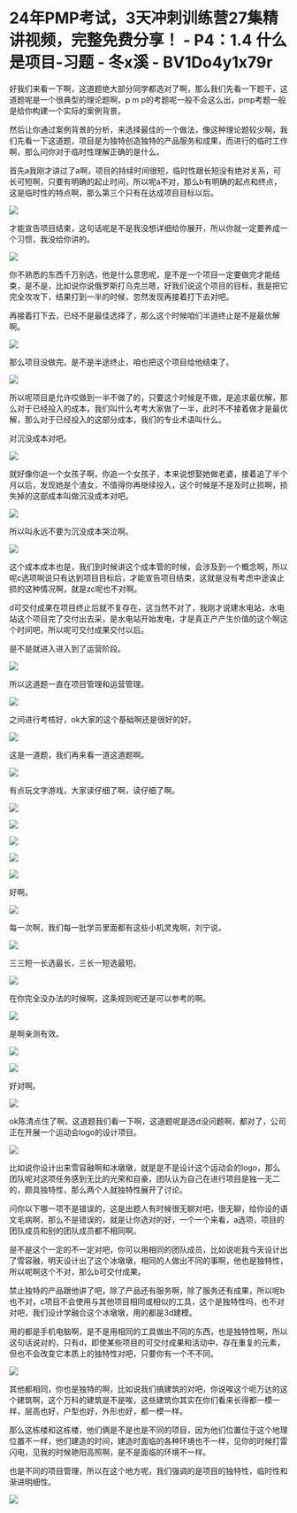 # 24年PMP考试，3天冲刺训练营27集精讲视频，完整免费分享！ - P4：1.4 什么是项目-习题 - 冬x溪 - BV1Do4y1x79r

好我们来看一下啊，这道题绝大部分同学都选对了啊，那么我们先看一下题干，这道题呢是一个很典型的理论题啊，p m p的考题呢一般不会这么出，pmp考题一般是给你构建一个实际的案例背景。

然后让你通过案例背景的分析，来选择最佳的一个做法，像这种理论题较少啊，我们先看一下这道题，项目是为独特创造独特的产品服务和成果，而进行的临时工作啊，那么问你对于临时性理解正确的是什么。

首先a我刚才讲过了a啊，项目的持续时间很短，临时性跟长短没有绝对关系，可长可短啊，只要有明确的起止时间，所以呢a不对，那么b有明确的起点和终点，这是临时性的特点啊，那么第三个只有在达成项目目标以后。



![](img/74ee4edc0df5d23b7197265db2cdccff_1.png)

才能宣告项目结束，这句话呢是不是我没想详细给你展开，所以你就一定要养成一个习惯，我没给你讲的。

![](img/74ee4edc0df5d23b7197265db2cdccff_3.png)

你不熟悉的东西千万别选，他是什么意思呢，是不是一个项目一定要做完才能结束，是不是，比如说你说俄罗斯打乌克兰嗯，好我们说这个项目的目标，我是把它完全攻攻下，结果打到一半的时候，忽然发现再接着打下去对吧。

再接着打下去，已经不是最佳选择了，那么这个时候咱们半道终止是不是最优解啊。

![](img/74ee4edc0df5d23b7197265db2cdccff_5.png)

那么项目没做完，是不是半途终止，咱也把这个项目给他结束了。

![](img/74ee4edc0df5d23b7197265db2cdccff_7.png)

所以呢项目是允许哎做到一半不做了的，只要这个时候是不做，是追求最优解，那么对于已经投入的成本，我们叫什么考考大家做了一半，此时不不接着做才是最优解，那么对于已经投入的这部分成本，我们的专业术语叫什么。

对沉没成本对吧。

![](img/74ee4edc0df5d23b7197265db2cdccff_9.png)

就好像你追一个女孩子啊，你追一个女孩子，本来说想娶她做老婆，接着追了半个月以后，发现她是个渣女，不值得你再继续投入，这个时候是不是及时止损啊，损失掉的这部成本叫做沉没成本对吧。



![](img/74ee4edc0df5d23b7197265db2cdccff_11.png)

所以叫永远不要为沉没成本哭泣啊。

![](img/74ee4edc0df5d23b7197265db2cdccff_13.png)

这个成本成本也是，我们到时候讲这个成本管的时候，会涉及到一个概念啊，所以呢c选项啊说只有达到项目目标后，才能宣告项目结束，这就是没有考虑中途诶止损的这种情况啊，就是zc呢也不对啊。

d可交付成果在项目终止后就不复存在，这当然不对了，我刚才说建水电站，水电站这个项目完了交付出去采，是水电站开始发电，才是真正产产生价值的这个啊这个时间吧，所以呢可交付成果交付以后。

是不是就进入进入到了运营阶段。

![](img/74ee4edc0df5d23b7197265db2cdccff_15.png)

所以这道题一直在项目管理和运营管理。

![](img/74ee4edc0df5d23b7197265db2cdccff_17.png)

之间进行考核好，ok大家的这个基础啊还是很好的好。

![](img/74ee4edc0df5d23b7197265db2cdccff_19.png)

这是一道题，我们再来看一道这道题啊。

![](img/74ee4edc0df5d23b7197265db2cdccff_21.png)

有点玩文字游戏，大家读仔细了啊，读仔细了啊。

![](img/74ee4edc0df5d23b7197265db2cdccff_23.png)

![](img/74ee4edc0df5d23b7197265db2cdccff_24.png)

![](img/74ee4edc0df5d23b7197265db2cdccff_25.png)

![](img/74ee4edc0df5d23b7197265db2cdccff_26.png)

![](img/74ee4edc0df5d23b7197265db2cdccff_27.png)

好啊。

![](img/74ee4edc0df5d23b7197265db2cdccff_29.png)

每一次啊，我们每一批学员里面都有这些小机灵鬼啊，刘宁说。

![](img/74ee4edc0df5d23b7197265db2cdccff_31.png)

三三短一长选最长，三长一短选最短。

![](img/74ee4edc0df5d23b7197265db2cdccff_33.png)

在你完全没办法的时候啊，这条规则呢还是可以参考的啊。

![](img/74ee4edc0df5d23b7197265db2cdccff_35.png)

是啊亲测有效。

![](img/74ee4edc0df5d23b7197265db2cdccff_37.png)

![](img/74ee4edc0df5d23b7197265db2cdccff_38.png)

好对啊。

![](img/74ee4edc0df5d23b7197265db2cdccff_40.png)

ok陈清点住了啊，这道题我们看一下啊，这道题呢是选d没问题啊，都对了，公司正在开展一个运动会logo的设计项目。



![](img/74ee4edc0df5d23b7197265db2cdccff_42.png)

比如说你设计出来雪容融啊和冰墩墩，就是是不是设计这个运动会的logo，那么团队呢对这项任务感到无比的光荣和自豪，团队认为自己在进行项目是独一无二的，颇具独特性，那么两个人就独特性展开了讨论。

问你以下哪一项不是错误的，这是出题人有时候很无聊对吧，很无聊，给你设的语文毛病啊，那么不是错误的，就是让你选对的好，一个一个来看，a选项，项目的团队成员和别的团队成员都不相同啊。

是不是这个一定的不一定对吧，你可以用相同的团队成员，比如说呃我今天设计出了雪容融，明天设计出了这个冰墩墩，相同的人做出不同的事啊，他也是独特性，所以呢啊这个不对，那么b可交付成果。

禁止独特的产品跟他讲了吧，除了产品还有服务啊，除了服务还有成果，所以呢b也不对，c项目不会使用与其他项目相同或相似的工具，这个是独特性吗，也不对对吧，我们设计学融合这个冰墩墩，用的都是3d建模。

用的都是手机电脑啊，是不是用相同的工具做出不同的东西，也是独特性啊，所以这句话说对的，只有d，即使某些项目的可交付成果和活动中，存在重复的元素，但也不会改变它本质上的独特性对吧，只要你有一个不不同。



![](img/74ee4edc0df5d23b7197265db2cdccff_44.png)

其他都相同，你也是独特的啊，比如说我们搞建筑的对吧，你说唉这个呃万达的这个建筑啊，这个万科的建筑是不是唉，这些建筑你其实在你们看来长得都一模一样，层高也好，户型也好，外形也好，都一模一样。

那么这栋楼和这栋楼，他们俩是不是也是不同的项目，因为他们位置位于这个地理位置不一样，他们建造的时间，建造时面临的各种环境也不一样，见你的时候打雷闪电，见我的时候艳阳高照啊，是不是面临的环境不一样。

也是不同的项目管理，所以在这个地方呢，我们强调的是项目的独特性，临时性和渐进明细性。

![](img/74ee4edc0df5d23b7197265db2cdccff_46.png)